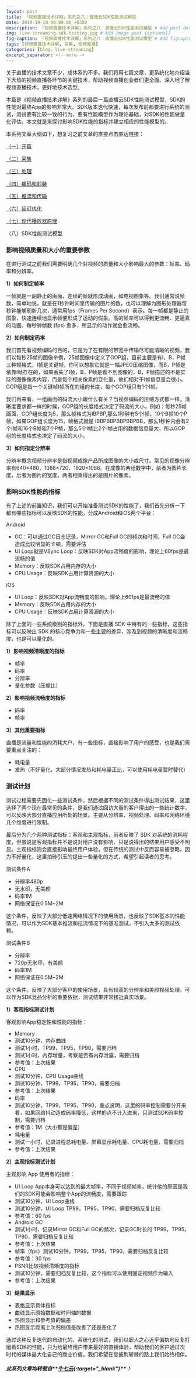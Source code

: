 ```yaml
---
layout: post
title: 「视频直播技术详解」系列之八：直播云SDK性能测试模型
date: 2019-10-10 00:00:00 +0300
description: 「视频直播技术详解」系列之八：直播云SDK性能测试模型 # Add post description (optional)
img: live-streaming-sdk-testing.jpg # Add image post (optional)
fig-caption: 「视频直播技术详解」系列之八：直播云SDK性能测试模型 # Add figcaption (optional)
tags: [视频直播技术详解, 采集, 视频直播]
categories: [blog，live-streaming]
excerpt_separator: <!--more-->
---
```


关于直播的技术文章不少，成体系的不多。我们将用七篇文章，更系统化地介绍当下大热的视频直播各环节的关键技术<!--more-->，帮助视频直播创业者们更全面、深入地了解视频直播技术，更好地技术选型。

本篇是《视频直播技术详解》系列的最后一篇直播云SDK性能测试模型，SDK的性能对最终App的影响非常大。SDK版本迭代快速，每次发布前都要进行系统的测试，测试要有比较一致的行为，要有性能模型作为理论基础，对SDK的性能做量化评估。本文就是来探讨影响SDK性能的指标并建立相应的性能模型的。

本系列文章大纲如下，想复习之前文章的直接点击直达链接：

[（一）开篇](https://wowfrank.github.io/live-streaming-opening/)

[（二）采集](https://wowfrank.github.io/live-streaming-collection/)

[（三）处理](https://wowfrank.github.io/live-streaming-proceed/)

[（四）编码和封装](https://wowfrank.github.io/live-streaming-code-and-encapsulation/)

[（五）推流和传输](https://wowfrank.github.io/live-streaming-push-and-transport/)

[（六）延迟优化](https://wowfrank.github.io/live-streaming-optimize-latency/)

[（七）现代播放器原理](https://wowfrank.github.io/live-streaming-theory-of-modern-player/)

（八）SDK性能测试模型

### **影响视频质量和大小的重要参数**

在进行测试之前我们需要明确几个对视频的质量和大小影响最大的参数：帧率、码率和分辨率。

**1）如何制定帧率**

一帧就是一副静止的画面，连续的帧就形成动画，如电视图象等。我们通常说帧数，简单地说，就是在1秒钟时间里传输的图片的数，也可以理解为图形处理器每秒钟能够刷新几次，通常用fps（Frames Per Second）表示。每一帧都是静止的图象，快速连续地显示帧便形成了运动的假象。高的帧率可以得到更流畅、更逼真的动画。每秒钟帧数 (fps) 愈多，所显示的动作就会愈流畅。

**2）如何制定码率**

我们首先看视频编码的目的，它是为了在有限的带宽中传输尽可能清晰的视频，我们以每秒25帧的图像举例，25帧图像中定义了GOP组，目前主要是有I，B，P帧三种帧格式，I帧是关键帧，你可以想象它就是一幅JPEG压缩图像，而B，P帧是依靠I帧存在的，如果丢失了I帧，B，P帧是看不到图像的，B，P帧描述的不是实际的图像像素内容，而是每个相关像素的变化量，他们相对于I帧信息量会很小。GOP组是指一个关键帧I帧所在的组的长度，每个GOP组只有1个I帧。

我们再来看，一组画面的码流大小跟什么有关？当视频编码的压缩方式都一样，清晰度要求都一样的时候，GOP组的长度格式决定了码流的大小，例如：每秒25帧画面，GOP组长度为5，那么帧格式为IBPBP,那么1秒钟有5个I帧，10个B帧10个P帧，如果GOP组长度为15，帧格式就是 IBBPBBPBBPBBPBB，那么1秒钟内会有2个I帧和16个B帧和7个P帧，那么5个I帧比2个I帧占用的数据信息量大，所以GOP组的长度格式也决定了码流的大小。

**3）如何指定分辨率**

分辨率概念视频分辨率是指视频成像产品所成图像的大小或尺寸。常见的视像分辨率有640×480，1088×720，1920×1088。在成像的两组数字中，前者为图片长度，后者为图片的宽度，两者相乘得出的是图片的像素。

### **影响SDK性能的指标**

有了上述的前置知识，我们可以开始准备测试SDK的性能了，我们首先分析一下都有哪些指标可以反映SDK的性能，分成Android和iOS两个平台：

Android

* GC：可以通过GC日志记录，Mirror GC和Full GC的频次和时间，Full GC会造成比较明显的卡顿，需要评估
* UI Loop就是VSync Loop：反映SDK对App流畅度的影响，理论上60fps是最流畅的值
* Memory：反映SDK占用内存的大小
* CPU Usage：反映SDK占用计算资源的大小

iOS

* UI Loop：反映SDK对App流畅度的影响，理论上60fps是最流畅的值
* Memory：反映SDK占用内存的大小
* CPU Usage：反映SDK占用计算资源的大小

除了上面的一些系统级别的指标外，下面是直播 SDK 中特有的一些指标，这些指标可以反映出 SDK 的核心竞争力和一些主要的差异，涉及到视频的清晰度和流畅度，也是可以量化的。

**1）影响视频清晰度的指标**

* 帧率
* 码率
* 分辨率
* 量化参数（压缩比）

**2）影响视频流畅度的指标**

* 码率
* 帧率

**3）其他重要指标**

直播是流量和性能的消耗大户，有一些指标，直接影响了用户的感受，也是我们需要重点关注的：

* 耗电量
* 发热（不好量化，大部分情况发热和耗电量正比，可以使用耗电量暂时替代）

### **测试计划**

测试过程需要先固化一些测试条件，然后根据不同的测试条件得出测试结果，这里选择了两个现在最常见的条件，是我们通过回访大量的客户得出的一些统计数字，可以反映大部分直播应用所处的场景。主要从分辨率、视频处理、码率和网络环境几个维度进行限制。

最后分为几个两种测试指标：客观和主观指标，前者反映了 SDK 对系统的消耗程度，但虽说是客观指标并不是说对用户没有影响、只是说得出的结果用户感受不明显。主观指标则会直接影响最终用户体验，但在传统的测试中反而容易被忽略，因为不好量化，这里拍砖引玉的提出一些量化的方式，希望引起读者的思考。

测试条件A

* 分辨率480p
* 无水印，无美颜
* 码率1M
* 网络保证在0.5M~2M

这个条件，反映了大部分低速网络情况下的使用场景，也反映了SDK基本的性能情况，可以作为SDK基本推流和拉流情况下的基准测试，不引入太多的测试依赖。

测试条件B

* 分辨率
* 720p无水印，有美颜
* 码率1M
* 网络保证在0.5M~2M

这个条件，反映了大部分客户的使用场景，具有较高的分辨率和美颜视频处理，可以作为SDK竞品分析的重要依据，测试结果非常接近真实场景。

**1）客观指标测试计划**

客观影响App稳定性和性能的指标：

* Memory
* 测试10分钟，内存曲线
* 测试1小时，TP99，TP95，TP90，需要归档
* 测试1小时，内存增量，考察是否有内存泄露，需要归档
* 参考值：上次结果
* CPU
* 测试10分钟，CPU Usage曲线
* 测试10分钟，TP99，TP95，TP90，需要归档
* 参考值：上次结果
* 码率
* 测试10分钟，TP99，TP95，TP90，重点说明，这里的码率控制需要分开来看，如果网络抖动造成码率降低，这样的点不计入进来，只测试SDK码率控制，需要归档
* 参考值：1M（大小都是偏差）
* 耗电量
* 测试一小时，记录进程总耗电量、屏幕显示耗电量、CPU耗电量，需要归档
* 参考值：上次结果

**2）主观指标测试计划**

主观影响 App 使用者的指标：

* UI Loop App本身可以达到的最大帧率，不同于视频帧率，统计他的原因是我们的SDK可能会影响整个App的流畅度，需要跟踪
* 测试10分钟，UI Loop曲线
* 测试10分钟，UI Loop TP99，TP95，TP90，需要归档反复比较
* 参考值：60 fps
* Android GC
* 测试1小时，记录Mirror GC和Full GC的频次，记录GC时长的 TP99，TP95，TP90，需要归档反复比较
* 参考值：上次结果
* 帧率（fps）测试10分钟，TP99，TP95，TP90，需要归档反复比较
* 参考值：30 fps
* PSNR比较视频清晰度的指标
* 测试10分钟，需要归档反复比较，这个指标可以使用固定视频作为输入
* 参考值：上次结果

**3）结果显示**

* 表格显示具体指标
* 曲线显示原始数据和时间轴的数据
* 热图显示和参考值的偏差
* 热图显示距离上次归档值是改善了还是恶化了

通过这种反复迭代的自动化的、系统化的测试，我们以职人之心近乎偏执地反复打磨着SDK的性能，只为给最终用户带来最好的直播体验，帮助我们的客户通过次时代的媒体最大化自己的商业价值，我们希望在您披荆斩棘的路上我们始终相伴。

##### 此系列文章均转载自**[牛七云](https://www.qiniu.com/){:target="_blank"}**！